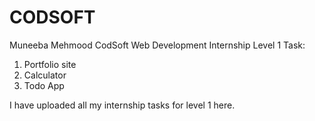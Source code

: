 # CODSOFT 
Muneeba Mehmood
CodSoft Web Development Internship
Level 1
Task:
1) Portfolio site
2) Calculator
3) Todo App

I have uploaded all my internship tasks for level 1 here.
